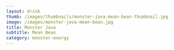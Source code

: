 ```yaml
---
layout: drink
thumb: /images/thumbnails/monster-java-mean-bean-thumbnail.jpg
image: /images/monster-java-mean-bean.jpg
title: Monster Java
subtitle: Mean Bean
category: monster-energy
---
```


